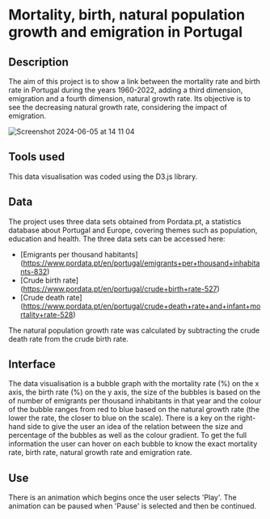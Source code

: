 # Mortality, birth, natural population growth and emigration in Portugal

## Description
The aim of this project is to show a link between the mortality rate and birth rate in Portugal during the years 1960-2022, adding a third dimension, emigration and a fourth dimension, natural growth rate. Its objective is to see the decreasing natural growth rate, considering the impact of emigration.

![Screenshot 2024-06-05 at 14 11 04](https://github.com/mfpa231/mortality_birth_pt/assets/107937846/5b354d92-7c6d-4597-94f1-f5050d0dc2f0)

## Tools used
This data visualisation was coded using the D3.js library. 

## Data
The project uses three data sets obtained from Pordata.pt, a statistics database about Portugal and Europe, covering themes such as population, education and health. The three data sets can be accessed here:

- [Emigrants per thousand habitants] (https://www.pordata.pt/en/portugal/emigrants+per+thousand+inhabitants-832)
- [Crude birth rate] (https://www.pordata.pt/en/portugal/crude+birth+rate-527)
- [Crude death rate] (https://www.pordata.pt/en/portugal/crude+death+rate+and+infant+mortality+rate-528)

The natural population growth rate was calculated by subtracting the crude death rate from the crude birth rate.

## Interface
The data visualisation is a bubble graph with the mortality rate (%) on the x axis, the birth rate (%) on the y axis, the size of the bubbles is based on the of number of emigrants per thousand inhabitants in that year and the colour of the bubble ranges from red to blue based on the natural growth rate (the lower the rate, the closer to blue on the scale). 
There is a key on the right-hand side to give the user an idea of the relation between the size and percentage of the bubbles as well as the colour gradient.
To get the full information the user can hover on each bubble to know the exact mortality rate, birth rate, natural growth rate and emigration rate.

## Use
There is an animation which begins once the user selects 'Play'. The animation can be paused when 'Pause' is selected and then be continued.
